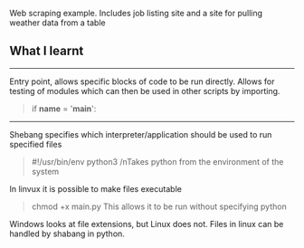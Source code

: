 Web scraping example. Includes job listing site and a site for pulling weather data from a table

## What I learnt
---
Entry point, allows specific blocks of code to be run directly. Allows for testing of modules which can then be used in other scripts by importing.
>if __name__ = '__main__':
---
Shebang specifies which interpreter/application should be used to run specified files
>#!/usr/bin/env python3
>/nTakes python from the environment of the system

In linvux it is possible to make files executable
>chmod +x main.py
>This allows it to be run without specifying python

Windows looks at file extensions, but Linux does not. Files in linux can be handled by shabang in python.
